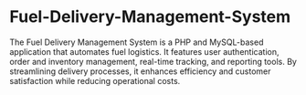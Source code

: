 # Fuel-Delivery-Management-System
The Fuel Delivery Management System is a PHP and MySQL-based application that automates fuel logistics. It features user authentication, order and inventory management, real-time tracking, and reporting tools. By streamlining delivery processes, it enhances efficiency and customer satisfaction while reducing operational costs.
